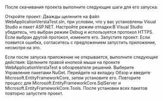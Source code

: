 После скачивания проекта выполните следующие шаги для его запуска:

Откройте проект: Дважды щелкните на файл WebApplicationVerstaTest.sln, при условии, что у вас установлены Visual Studio и пакет ASP.NET.
Настройте режим отладки:В Visual Studio убедитесь, что выбран режим Debug и используется протокол HTTPS. Если выбран другой протокол, измените его.
Запустите проект: Если появится ошибка, согласитесь с предложением запустить приложение, несмотря на это.

Если после запуска приложение не открывается, выполните следующие действия:
Щелкните правой кнопкой мыши на проекте WebApplicationVerstaTest в обозревателе решений.
Выберите Управление пакетами NuGet.
Перейдите на вкладку Обзор и введите Microsoft.EntityFrameworkCore, затем установите его.
Повторите процесс для Microsoft.EntityFrameworkCore.SqlServer и Microsoft.EntityFrameworkCore.Tools.
После установки всех пакетов повторно запустите проект.

